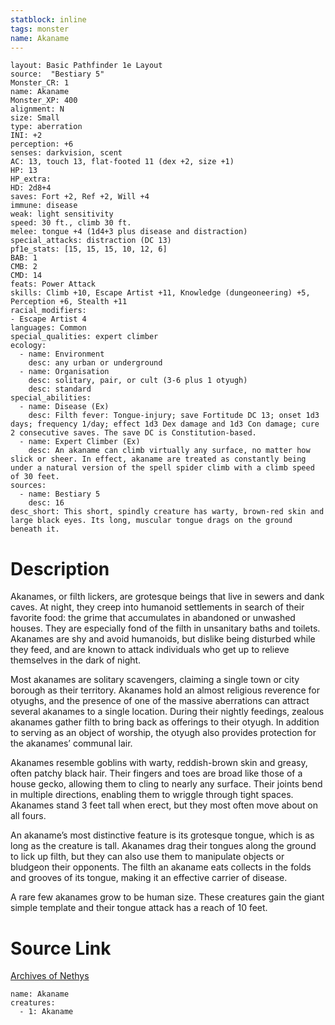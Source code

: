 ```yaml
---
statblock: inline
tags: monster
name: Akaname
---
```

```statblock
layout: Basic Pathfinder 1e Layout
source:  "Bestiary 5"
Monster_CR: 1
name: Akaname
Monster_XP: 400
alignment: N
size: Small
type: aberration
INI: +2
perception: +6
senses: darkvision, scent
AC: 13, touch 13, flat-footed 11 (dex +2, size +1)
HP: 13
HP_extra: 
HD: 2d8+4
saves: Fort +2, Ref +2, Will +4
immune: disease
weak: light sensitivity
speed: 30 ft., climb 30 ft.
melee: tongue +4 (1d4+3 plus disease and distraction)
special_attacks: distraction (DC 13)
pf1e_stats: [15, 15, 15, 10, 12, 6]
BAB: 1
CMB: 2
CMD: 14
feats: Power Attack
skills: Climb +10, Escape Artist +11, Knowledge (dungeoneering) +5, Perception +6, Stealth +11
racial_modifiers:
- Escape Artist 4
languages: Common
special_qualities: expert climber
ecology:
  - name: Environment
    desc: any urban or underground
  - name: Organisation
    desc: solitary, pair, or cult (3-6 plus 1 otyugh)
    desc: standard
special_abilities:
  - name: Disease (Ex)
    desc: Filth fever: Tongue-injury; save Fortitude DC 13; onset 1d3 days; frequency 1/day; effect 1d3 Dex damage and 1d3 Con damage; cure 2 consecutive saves. The save DC is Constitution-based.
  - name: Expert Climber (Ex)
    desc: An akaname can climb virtually any surface, no matter how slick or sheer. In effect, akaname are treated as constantly being under a natural version of the spell spider climb with a climb speed of 30 feet.
sources:
  - name: Bestiary 5
    desc: 16
desc_short: This short, spindly creature has warty, brown-red skin and large black eyes. Its long, muscular tongue drags on the ground beneath it.
```
# Description
Akanames, or filth lickers, are grotesque beings that live in sewers and dank caves. At night, they creep into humanoid settlements in search of their favorite food: the grime that accumulates in abandoned or unwashed houses. They are especially fond of the filth in unsanitary baths and toilets. Akanames are shy and avoid humanoids, but dislike being disturbed while they feed, and are known to attack individuals who get up to relieve themselves in the dark of night.

Most akanames are solitary scavengers, claiming a single town or city borough as their territory. Akanames hold an almost religious reverence for otyughs, and the presence of one of the massive aberrations can attract several akanames to a single location. During their nightly feedings, zealous akanames gather filth to bring back as offerings to their otyugh. In addition to serving as an object of worship, the otyugh also provides protection for the akanames’ communal lair.

Akanames resemble goblins with warty, reddish-brown skin and greasy, often patchy black hair. Their fingers and toes are broad like those of a house gecko, allowing them to cling to nearly any surface. Their joints bend in multiple directions, enabling them to wriggle through tight spaces. Akanames stand 3 feet tall when erect, but they most often move about on all fours.

An akaname’s most distinctive feature is its grotesque tongue, which is as long as the creature is tall. Akanames drag their tongues along the ground to lick up filth, but they can also use them to manipulate objects or bludgeon their opponents. The filth an akaname eats collects in the folds and grooves of its tongue, making it an effective carrier of disease.

A rare few akanames grow to be human size. These creatures gain the giant simple template and their tongue attack has a reach of 10 feet.
# Source Link
[Archives of Nethys](https://aonprd.com/MonsterDisplay.aspx?ItemName=Akaname)
```encounter-table
name: Akaname
creatures:
  - 1: Akaname
```

